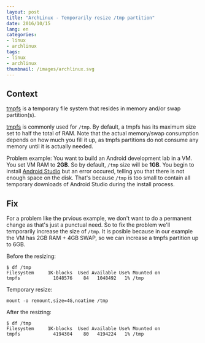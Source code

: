 ```yaml
---
layout: post
title: "ArchLinux - Temporarily resize /tmp partition"
date: 2016/10/15
lang: en
categories:
- linux
- archlinux
tags:
- linux
- archlinux
thumbnail: /images/archlinux.svg
---
```

## Context

[tmpfs][tmpfs] is a temporary file system that resides in memory and/or swap partition(s).

[tmpfs][tmpfs] is commonly used for `/tmp`. By default, a tmpfs has its maximum size set to half the total of RAM. Note that the actual memory/swap consumption depends on how much you fill it up, as tmpfs partitions do not consume any memory until it is actually needed.

[tmpfs]:https://wiki.archlinux.org/index.php/Tmpfs

Problem example: You want to build an Android development lab in a VM. You set VM RAM to **2GB**. So by default, `/tmp` size will be **1GB**. You begin to install [Android Studio][AS] but an error occured, telling you that there is not enough space on the disk. That's because `/tmp` is too small to contain all temporary downloads of Android Studio during the install process.

[AS]:https://developer.android.com/studio/index.html

## Fix

For a problem like the prvious example, we don't want to do a permanent change as that's just a punctual need. So to fix the problem we'll temporarily increase the size of `/tmp`. It is posible because in our example the VM has 2GB RAM + 4GB SWAP, so we can increase a tmpfs partition up to 6GB.

Before the resizing:

```
$ df /tmp                                           
Filesystem     1K-blocks  Used Available Use% Mounted on
tmpfs            1048576    84   1048492   1% /tmp
```

Temporary resize:

```
mount -o remount,size=4G,noatime /tmp
```

After the resizing:

```
$ df /tmp
Filesystem     1K-blocks  Used Available Use% Mounted on
tmpfs            4194304    80   4194224   1% /tmp
```

